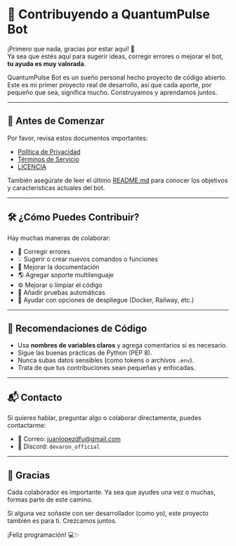 # 🤝 Contribuyendo a QuantumPulse Bot

¡Primero que nada, gracias por estar aquí! 💙  
Ya sea que estés aquí para sugerir ideas, corregir errores o mejorar el bot, **tu ayuda es muy valorada**.

QuantumPulse Bot es un sueño personal hecho proyecto de código abierto. Este es mi primer proyecto real de desarrollo, así que cada aporte, por pequeño que sea, significa mucho. Construyamos y aprendamos juntos.

---

## 📌 Antes de Comenzar

Por favor, revisa estos documentos importantes:

- [Política de Privacidad](PRIVACY_POLICY.md)
- [Términos de Servicio](TERMS_OF_SERVICE.md)
- [LICENCIA](LICENSE)

También asegúrate de leer el último [README.md](README.md) para conocer los objetivos y características actuales del bot.

---

## 🛠 ¿Cómo Puedes Contribuir?

Hay muchas maneras de colaborar:

- 🐞 Corregir errores  
- 💡 Sugerir o crear nuevos comandos o funciones  
- 📖 Mejorar la documentación  
- 🌎 Agregar soporte multilenguaje  
- ⚙️ Mejorar o limpiar el código  
- 🧪 Añadir pruebas automáticas  
- 🚀 Ayudar con opciones de despliegue (Docker, Railway, etc.)

---

## 🧼 Recomendaciones de Código

- Usa **nombres de variables claros** y agrega comentarios si es necesario.
- Sigue las buenas prácticas de Python (PEP 8).
- Nunca subas datos sensibles (como tokens o archivos `.env`).
- Trata de que tus contribuciones sean pequeñas y enfocadas.

---

## 📬 Contacto

Si quieres hablar, preguntar algo o colaborar directamente, puedes contactarme:

- 📧 Correo: juanlopezdfu@gmail.com  
- 💬 Discord: `devaron_official`

---

## 🙏 Gracias

Cada colaborador es importante. Ya sea que ayudes una vez o muchas, formas parte de este camino.

Si alguna vez soñaste con ser desarrollador (como yo), este proyecto también es para ti. Crezcamos juntos.

¡Feliz programación! 💻✨
